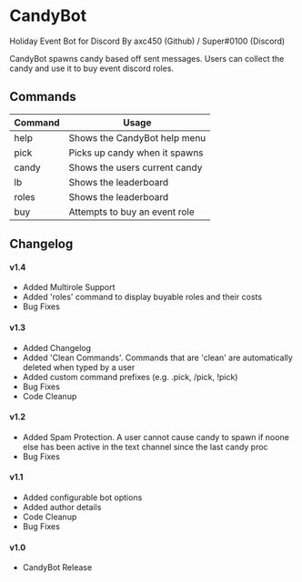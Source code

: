 # CandyBot

Holiday Event Bot for Discord
By axc450 (Github) / Super#0100 (Discord)

CandyBot spawns candy based off sent messages.
Users can collect the candy and use it to buy event discord roles.

## Commands

| Command  | Usage                          |
|----------|--------------------------------|
| help     | Shows the CandyBot help menu   |
| pick     | Picks up candy when it spawns  |
| candy    | Shows the users current candy  |
| lb       | Shows the leaderboard          |
| roles    | Shows the leaderboard          |
| buy <num>| Attempts to buy an event role  |

## Changelog

#### v1.4

- Added Multirole Support
- Added 'roles' command to display buyable roles and their costs
- Bug Fixes

#### v1.3

- Added Changelog
- Added 'Clean Commands'. Commands that are 'clean' are automatically deleted when typed by a user
- Added custom command prefixes (e.g. .pick, /pick, !pick)
- Bug Fixes
- Code Cleanup

#### v1.2

- Added Spam Protection. A user cannot cause candy to spawn if noone else has been active in the text channel since the last candy proc
- Bug Fixes

#### v1.1

- Added configurable bot options
- Added author details
- Code Cleanup
- Bug Fixes

#### v1.0

- CandyBot Release